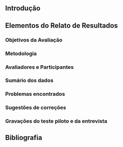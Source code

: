 ## Introdução

## Elementos do Relato de Resultados

### Objetivos da Avaliação

### Metodologia

### Avaliadores e Participantes

### Sumário dos dados

### Problemas encontrados

### Sugestões de correções

### Gravações do teste piloto e da entrevista

## Bibliografia
